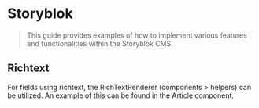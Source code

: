 # Storyblok

> This guide provides examples of how to implement various features and functionalities within the Storyblok CMS.

## Richtext

For fields using richtext, the RichTextRenderer (components > helpers) can be utilized. An example of this can be found in the Article component.
